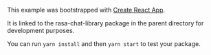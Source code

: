 This example was bootstrapped with [Create React App](https://github.com/facebook/create-react-app).

It is linked to the rasa-chat-library package in the parent directory for development purposes.

You can run `yarn install` and then `yarn start` to test your package.
